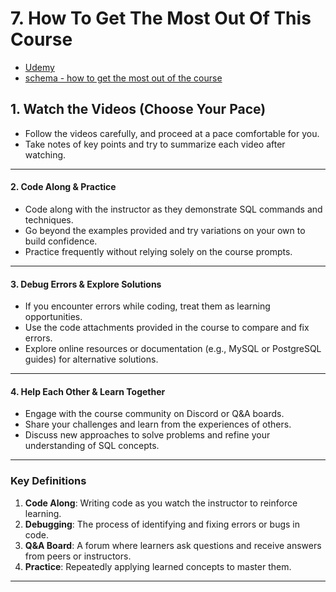 # **7. How To Get The Most Out Of This Course**

- [Udemy](https://www.udemy.com/course/sql-the-complete-developers-guide-mysql-postgresql/learn/lecture/29266338#overview)
- [schema - how to get the most out of the course](pdf/how-to-get-themost-out-of-the-course.png)

## **1. Watch the Videos (Choose Your Pace)**

- Follow the videos carefully, and proceed at a pace comfortable for you.
- Take notes of key points and try to summarize each video after watching.

---

#### **2. Code Along & Practice**

- Code along with the instructor as they demonstrate SQL commands and techniques.
- Go beyond the examples provided and try variations on your own to build confidence.
- Practice frequently without relying solely on the course prompts.

---

#### **3. Debug Errors & Explore Solutions**

- If you encounter errors while coding, treat them as learning opportunities.
- Use the code attachments provided in the course to compare and fix errors.
- Explore online resources or documentation (e.g., MySQL or PostgreSQL guides) for alternative solutions.

---

#### **4. Help Each Other & Learn Together**

- Engage with the course community on Discord or Q&A boards.
- Share your challenges and learn from the experiences of others.
- Discuss new approaches to solve problems and refine your understanding of SQL concepts.

---

### **Key Definitions**

1. **Code Along**: Writing code as you watch the instructor to reinforce learning.
2. **Debugging**: The process of identifying and fixing errors or bugs in code.
3. **Q&A Board**: A forum where learners ask questions and receive answers from peers or instructors.
4. **Practice**: Repeatedly applying learned concepts to master them.

---

